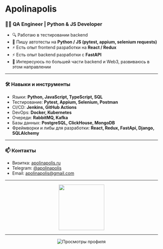 # Apolinapolis

### 👨‍💻 QA Engineer | Python & JS Developer

- 🔍 Работаю в тестировании backend  
- 🐍 Пишу автотесты на **Python / JS (pytest, appium, selenium requests)**  
- ⚡ Есть опыт frontend разработки на **React / Redux**
- ⚡ Есть опыт backend разработки c **FastAPI**
- 🚀 Интересуюсь по большей части backend и Web3, развиваюсь в этом направлении

---

### 🛠 Навыки и инструменты
- Языки: **Python, JavaScript, TypeScript, SQL**  
- Тестирование: **Pytest, Appium, Selenium, Postman**  
- CI/CD: **Jenkins, GitHub Actions**  
- DevOps: **Docker, Kubernetes**  
- Очереди: **RabbitMQ, Kafka**  
- Базы данных: **PostgreSQL, ClickHouse, MongoDB**
- Фреймворки и либы для разработки: **React, Redux, FastApi, Django, SQLAlchemy**  

---

### 📫 Контакты
- Визитка: [apolinapolis.ru](https://apolinapolis.ru)
- Telegram: [@apolinapolis](https://t.me/apolinapolis)  
- Email: apolinapolis@gmail.com

---

<div align="center">
  <img src="https://github-readme-stats.vercel.app/api/top-langs/?username=apolinapolis&layout=compact&hide=html,css,dockerfile,procfile&theme=default" height="150"/>
</div>

---
<div align="center">
  <img src="https://komarev.com/ghpvc/?username=apolinapolis&style=flat-square&color=blue" alt="Просмотры профиля"/>
</div>
